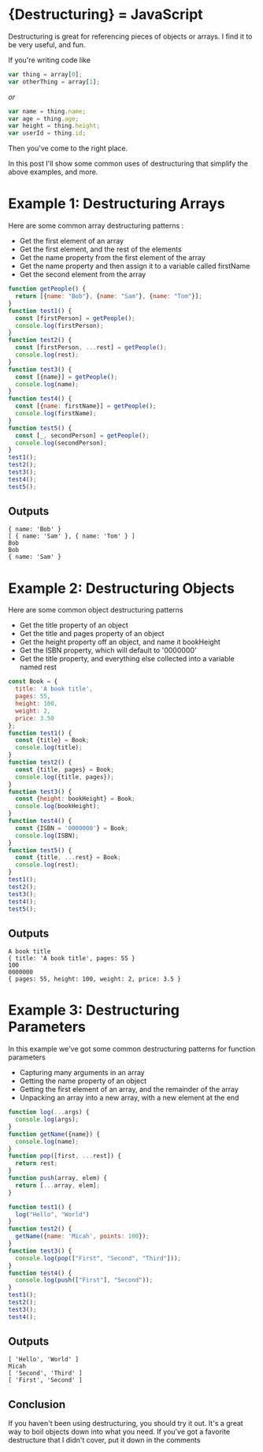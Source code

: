 # {Destructuring} = JavaScript

Destructuring is great for referencing pieces of objects or arrays. I find it to be very useful, and fun.

If you're writing code like

```javascript
var thing = array[0];
var otherThing = array[1];
```
*or*
```javascript
var name = thing.name;
var age = thing.age;
var height = thing.height;
var userId = thing.id;
```
Then you've come to the right place. 

In this post I'll show some common uses of destructuring that simplify the above examples, and more.


# Example 1: Destructuring Arrays

Here are some common array destructuring patterns :


* Get the first element of an array
* Get the first element, and the rest of the elements
* Get the name property from the first element of the array
* Get the name property and then assign it to a variable called firstName
* Get the second element from the array


```javascript
function getPeople() {
  return [{name: "Bob"}, {name: "Sam"}, {name: "Tom"}];
}
function test1() {
  const [firstPerson] = getPeople();
  console.log(firstPerson);
}
function test2() {
  const [firstPerson, ...rest] = getPeople(); 
  console.log(rest);
}
function test3() {
  const [{name}] = getPeople(); 
  console.log(name);
}
function test4() {
  const [{name: firstName}] = getPeople(); 
  console.log(firstName);
}
function test5() {
  const [_, secondPerson] = getPeople();
  console.log(secondPerson);
}
test1();
test2();
test3();
test4();
test5();
```


## Outputs
```
{ name: 'Bob' }
[ { name: 'Sam' }, { name: 'Tom' } ]
Bob
Bob
{ name: 'Sam' }
```
# Example 2: Destructuring Objects
Here are some common object destructuring patterns
* Get the title property of an object
* Get the title and pages property of an object
* Get the height property off an object, and name it bookHeight
* Get the ISBN property, which will default to '0000000'
* Get the title property, and everything else collected into a variable named rest

```javascript 
const Book = {
  title: 'A book title',
  pages: 55,
  height: 100,
  weight: 2,
  price: 3.50
};
function test1() {
  const {title} = Book;
  console.log(title);
}
function test2() {
  const {title, pages} = Book;
  console.log({title, pages});
}
function test3() {
  const {height: bookHeight} = Book;
  console.log(bookHeight);
}
function test4() {
  const {ISBN = '0000000'} = Book;
  console.log(ISBN);
}
function test5() {
  const {title, ...rest} = Book;
  console.log(rest);
}
test1();
test2();
test3();
test4();
test5();
```

## Outputs
```
A book title
{ title: 'A book title', pages: 55 }
100
0000000
{ pages: 55, height: 100, weight: 2, price: 3.5 }
```

# Example 3: Destructuring Parameters
In this example we've got some common destructuring patterns for function parameters
* Capturing many arguments in an array
* Getting the name property of an object
* Getting the first element of an array, and the remainder of the array
* Unpacking an array into a new array, with a new element at the end

```javascript
function log(...args) {
  console.log(args);
}
function getName({name}) {
  console.log(name);
}
function pop([first, ...rest]) {
  return rest;
}
function push(array, elem) {
  return [...array, elem];
}

function test1() {
  log("Hello", "World")
}
function test2() {
  getName({name: 'Micah', points: 100});
}
function test3() {
  console.log(pop(["First", "Second", "Third"]));
}
function test4() {
  console.log(push(["First"], "Second"));
}
test1();
test2();
test3();
test4();
```

## Outputs
```
[ 'Hello', 'World' ]
Micah
[ 'Second', 'Third' ]
[ 'First', 'Second' ]
```

## Conclusion
If you haven't been using destructuring, you should try it out. It's a great way to boil objects down into what you need. If you've got a favorite destructure that I didn't cover, put it down in the comments
